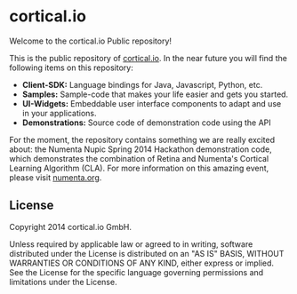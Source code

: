 cortical.io
===========
Welcome to the cortical.io Public repository!

This is the public repository of [cortical.io](http://www.cortical.io/).
In the near future you will find the following items on this repository:

<UL>
<LI><B>Client-SDK:</B> Language bindings for Java, Javascript, Python, etc.</LI>
<LI><B>Samples:</B> Sample-code that makes your life easier and gets you started.</LI>
<LI><B>UI-Widgets:</B> Embeddable user interface components to adapt and use in your applications.</LI>
<LI><B>Demonstrations:</B> Source code of demonstration code using the API</LI>
</UL>

For the moment, the repository contains something we are really excited about: the Numenta Nupic Spring 2014 Hackathon demonstration code, which demonstrates the combination of Retina and Numenta's Cortical Learning Algorithm (CLA).
For more information on this amazing event, please visit [numenta.org](http://numenta.org). 


License
-------

Copyright 2014 cortical.io GmbH.

Unless required by applicable law or agreed to in writing, software
distributed under the License is distributed on an "AS IS" BASIS,
WITHOUT WARRANTIES OR CONDITIONS OF ANY KIND, either express or implied.
See the License for the specific language governing permissions and
limitations under the License.
